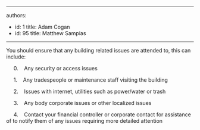 

---
authors:
  - id: 1
    title: Adam Cogan
  - id: 95
    title: Matthew Sampias
---




<span class='intro'> <p class="ssw15-rteElement-P">You should ensure that any building related issues are attended to, this can include&#58;​​<br></p> </span>

<p>&#160; &#160;&#160; 0. &#160;&#160; Any security or access issues</p><p>&#160; &#160;&#160; 1. &#160;&#160; Any tradespeople or maintenance staff visiting the building</p><p>&#160; &#160;&#160; 2. &#160;&#160; Issues with internet, utilities such as power/water or trash</p><p>&#160; &#160;&#160; 3. &#160;&#160; Any body corporate issues or other localized issues</p><p>​ &#160; &#160; 4. &#160;&#160; Contact your financial controller or corporate contact for assistance of to notify them of any issues requiring more detailed attention</p><br>


